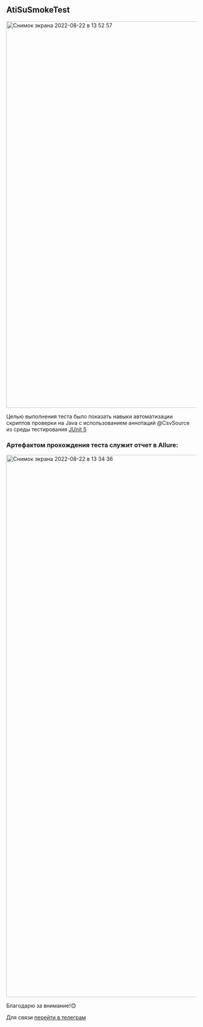 ## AtiSuSmokeTest
<img width="1020" alt="Снимок экрана 2022-08-22 в 13 52 57" src="https://user-images.githubusercontent.com/102670016/185904691-0af40942-6687-42cd-8c23-24cebeb0baa0.png">


Целью выполнения теста было показать навыки автоматизации скриптов проверки на Java с использованием аннотаций @CsvSource из среды тестирования [JUnit 5](https://junit.org/junit5/docs/5.2.0/user-guide/index.pdf)



### Артефактом прохождения теста служит отчет в Allure:


<img width="1431" alt="Снимок экрана 2022-08-22 в 13 34 36" src="https://user-images.githubusercontent.com/102670016/185902845-e0879f68-2228-4e37-97ad-5bbc891e8905.png">


Благодарю за внимание!:blush:

Для связи [перейти в телеграм](https://t.me/Vikaegewika)
